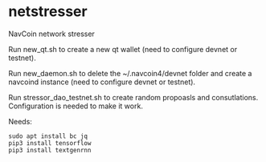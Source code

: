 # netstresser
NavCoin network stresser

Run new_qt.sh to create a new qt wallet (need to configure devnet or testnet).

Run new_daemon.sh to delete the ~/.navcoin4/devnet folder and create a navcoind instance (need to configure devnet or testnet).

Run stressor_dao_testnet.sh to create random propoasls and consutlations. Configuration is needed to make it work.

Needs:

```
sudo apt install bc jq
pip3 install tensorflow
pip3 install textgenrnn
```
